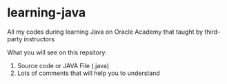 # learning-java
All my codes during learning Java on Oracle Academy that taught by third-party instructors

What you will see on this repsitory:
1. Source code or JAVA File (.java)
2. Lots of comments that will help you to understand

